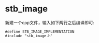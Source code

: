 # stb_image
新建一个cpp文件，输入如下两行之后编译即可:

    #define STB_IMAGE_IMPLEMENTATION
    #include "stb_image.h"
